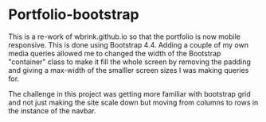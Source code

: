 # Portfolio-bootstrap

This is a re-work of wbrink.github.io so that the portfolio is now mobile responsive. This is done using Bootstrap 4.4.
Adding a couple of my own media queries allowed me to changed the width of the Bootstrap "container" class to make it fill the whole screen
by removing the padding and giving a max-width of the smalller screen sizes I was making queries for.

The challenge in this project was getting more familiar with bootstrap grid and not just making the site scale down but moving from columns to rows
in the instance of the navbar.
